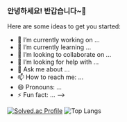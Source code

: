 ###  안녕하세요! 반갑습니다~👋


Here are some ideas to get you started:

- 🔭 I’m currently working on ...
- 🌱 I’m currently learning ...
- 👯 I’m looking to collaborate on ...
- 🤔 I’m looking for help with ...
- 💬 Ask me about ...
- 📫 How to reach me: ...
- 😄 Pronouns: ...
- ⚡ Fun fact: ...
-->

[![Solved.ac Profile](http://mazassumnida.wtf/api/generate_badge?boj=gksflaxkdns1)](https://solved.ac/gksflaxkdns1) ![Top Langs](https://github-readme-stats.vercel.app/api/top-langs/?username=o-jslove&layout=compact&theme=dark)

